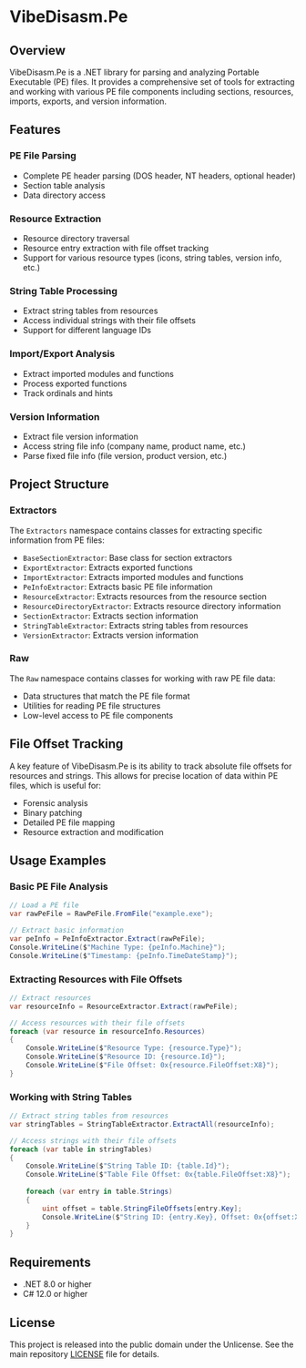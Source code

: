 # VibeDisasm.Pe

## Overview
VibeDisasm.Pe is a .NET library for parsing and analyzing Portable Executable (PE) files. It provides a comprehensive set of tools for extracting and working with various PE file components including sections, resources, imports, exports, and version information.

## Features

### PE File Parsing
- Complete PE header parsing (DOS header, NT headers, optional header)
- Section table analysis
- Data directory access

### Resource Extraction
- Resource directory traversal
- Resource entry extraction with file offset tracking
- Support for various resource types (icons, string tables, version info, etc.)

### String Table Processing
- Extract string tables from resources
- Access individual strings with their file offsets
- Support for different language IDs

### Import/Export Analysis
- Extract imported modules and functions
- Process exported functions
- Track ordinals and hints

### Version Information
- Extract file version information
- Access string file info (company name, product name, etc.)
- Parse fixed file info (file version, product version, etc.)

## Project Structure

### Extractors
The `Extractors` namespace contains classes for extracting specific information from PE files:

- `BaseSectionExtractor`: Base class for section extractors
- `ExportExtractor`: Extracts exported functions
- `ImportExtractor`: Extracts imported modules and functions
- `PeInfoExtractor`: Extracts basic PE file information
- `ResourceExtractor`: Extracts resources from the resource section
- `ResourceDirectoryExtractor`: Extracts resource directory information
- `SectionExtractor`: Extracts section information
- `StringTableExtractor`: Extracts string tables from resources
- `VersionExtractor`: Extracts version information

### Raw
The `Raw` namespace contains classes for working with raw PE file data:

- Data structures that match the PE file format
- Utilities for reading PE file structures
- Low-level access to PE file components

## File Offset Tracking
A key feature of VibeDisasm.Pe is its ability to track absolute file offsets for resources and strings. This allows for precise location of data within PE files, which is useful for:

- Forensic analysis
- Binary patching
- Detailed PE file mapping
- Resource extraction and modification

## Usage Examples

### Basic PE File Analysis
```csharp
// Load a PE file
var rawPeFile = RawPeFile.FromFile("example.exe");

// Extract basic information
var peInfo = PeInfoExtractor.Extract(rawPeFile);
Console.WriteLine($"Machine Type: {peInfo.Machine}");
Console.WriteLine($"Timestamp: {peInfo.TimeDateStamp}");
```

### Extracting Resources with File Offsets
```csharp
// Extract resources
var resourceInfo = ResourceExtractor.Extract(rawPeFile);

// Access resources with their file offsets
foreach (var resource in resourceInfo.Resources)
{
    Console.WriteLine($"Resource Type: {resource.Type}");
    Console.WriteLine($"Resource ID: {resource.Id}");
    Console.WriteLine($"File Offset: 0x{resource.FileOffset:X8}");
}
```

### Working with String Tables
```csharp
// Extract string tables from resources
var stringTables = StringTableExtractor.ExtractAll(resourceInfo);

// Access strings with their file offsets
foreach (var table in stringTables)
{
    Console.WriteLine($"String Table ID: {table.Id}");
    Console.WriteLine($"Table File Offset: 0x{table.FileOffset:X8}");
    
    foreach (var entry in table.Strings)
    {
        uint offset = table.StringFileOffsets[entry.Key];
        Console.WriteLine($"String ID: {entry.Key}, Offset: 0x{offset:X8}, Value: {entry.Value}");
    }
}
```

## Requirements
- .NET 8.0 or higher
- C# 12.0 or higher

## License
This project is released into the public domain under the Unlicense. See the main repository [LICENSE](../LICENSE) file for details.
